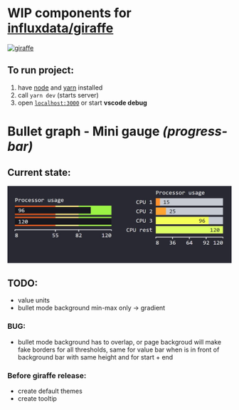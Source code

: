 # WIP components for [influxdata/giraffe](https://github.com/influxdata/giraffe/)
[<img src="https://influxdata.github.io/branding/img/mascots/mascot-chronograf--white_png.png" height="100" alt="giraffe"/>](https://github.com/influxdata/giraffe/)

## To run project:
 1. have [node](https://nodejs.org/) and [yarn](https://yarnpkg.com/) installed
 1. call `yarn dev` (starts server)
 1. open [`localhost:3000`](http://localhost:3000) or start __vscode debug__


# Bullet graph - Mini gauge _(progress-bar)_

## Current state:
![01.jpg](./images/01.jpg)

## TODO:

 - value units
 - bullet mode background min-max only -> gradient


### BUG: 
 - bullet mode background has to overlap, or page backgroud will make fake borders for all thresholds, same for value bar when is in front of background bar with same height and for start + end

### Before giraffe release:
 - create default themes
 - create tooltip
